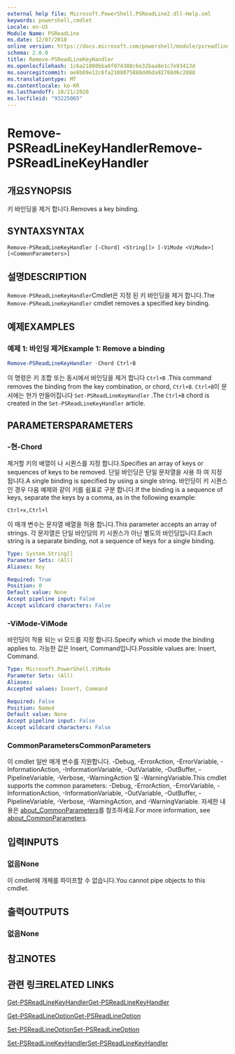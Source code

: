 ```yaml
---
external help file: Microsoft.PowerShell.PSReadLine2.dll-Help.xml
keywords: powershell,cmdlet
Locale: en-US
Module Name: PSReadLine
ms.date: 12/07/2018
online version: https://docs.microsoft.com/powershell/module/psreadline/remove-psreadlinekeyhandler?view=powershell-7&WT.mc_id=ps-gethelp
schema: 2.0.0
title: Remove-PSReadLineKeyHandler
ms.openlocfilehash: 1c6a21880bba0f074388c6e32baa8e1c7e93413d
ms.sourcegitcommit: ae8b89e12c6fa2108075888dd6da92788d6c2888
ms.translationtype: MT
ms.contentlocale: ko-KR
ms.lasthandoff: 10/21/2020
ms.locfileid: "93225065"
---
```

# <span data-ttu-id="0fa76-103">Remove-PSReadLineKeyHandler</span><span class="sxs-lookup"><span data-stu-id="0fa76-103">Remove-PSReadLineKeyHandler</span></span>

## <span data-ttu-id="0fa76-104">개요</span><span class="sxs-lookup"><span data-stu-id="0fa76-104">SYNOPSIS</span></span>
<span data-ttu-id="0fa76-105">키 바인딩을 제거 합니다.</span><span class="sxs-lookup"><span data-stu-id="0fa76-105">Removes a key binding.</span></span>

## <span data-ttu-id="0fa76-106">SYNTAX</span><span class="sxs-lookup"><span data-stu-id="0fa76-106">SYNTAX</span></span>

```
Remove-PSReadLineKeyHandler [-Chord] <String[]> [-ViMode <ViMode>] [<CommonParameters>]
```

## <span data-ttu-id="0fa76-107">설명</span><span class="sxs-lookup"><span data-stu-id="0fa76-107">DESCRIPTION</span></span>

<span data-ttu-id="0fa76-108">`Remove-PSReadLineKeyHandler`Cmdlet은 지정 된 키 바인딩을 제거 합니다.</span><span class="sxs-lookup"><span data-stu-id="0fa76-108">The `Remove-PSReadLineKeyHandler` cmdlet removes a specified key binding.</span></span>

## <span data-ttu-id="0fa76-109">예제</span><span class="sxs-lookup"><span data-stu-id="0fa76-109">EXAMPLES</span></span>

### <span data-ttu-id="0fa76-110">예제 1: 바인딩 제거</span><span class="sxs-lookup"><span data-stu-id="0fa76-110">Example 1: Remove a binding</span></span>

```powershell
Remove-PSReadLineKeyHandler -Chord Ctrl+B
```

<span data-ttu-id="0fa76-111">이 명령은 키 조합 또는 동시에서 바인딩을 제거 합니다 `Ctrl+B` .</span><span class="sxs-lookup"><span data-stu-id="0fa76-111">This command removes the binding from the key combination, or chord, `Ctrl+B`.</span></span> <span data-ttu-id="0fa76-112">`Ctrl+B`이 문서에는 현가 만들어집니다 `Set-PSReadLineKeyHandler` .</span><span class="sxs-lookup"><span data-stu-id="0fa76-112">The `Ctrl+B` chord is created in the `Set-PSReadLineKeyHandler` article.</span></span>

## <span data-ttu-id="0fa76-113">PARAMETERS</span><span class="sxs-lookup"><span data-stu-id="0fa76-113">PARAMETERS</span></span>

### <span data-ttu-id="0fa76-114">-현</span><span class="sxs-lookup"><span data-stu-id="0fa76-114">-Chord</span></span>

<span data-ttu-id="0fa76-115">제거할 키의 배열이 나 시퀀스를 지정 합니다.</span><span class="sxs-lookup"><span data-stu-id="0fa76-115">Specifies an array of keys or sequences of keys to be removed.</span></span> <span data-ttu-id="0fa76-116">단일 바인딩은 단일 문자열을 사용 하 여 지정 됩니다.</span><span class="sxs-lookup"><span data-stu-id="0fa76-116">A single binding is specified by using a single string.</span></span> <span data-ttu-id="0fa76-117">바인딩이 키 시퀀스 인 경우 다음 예제와 같이 키를 쉼표로 구분 합니다.</span><span class="sxs-lookup"><span data-stu-id="0fa76-117">If the binding is a sequence of keys, separate the keys by a comma, as in the following example:</span></span>

`Ctrl+x,Ctrl+l`

<span data-ttu-id="0fa76-118">이 매개 변수는 문자열 배열을 허용 합니다.</span><span class="sxs-lookup"><span data-stu-id="0fa76-118">This parameter accepts an array of strings.</span></span> <span data-ttu-id="0fa76-119">각 문자열은 단일 바인딩의 키 시퀀스가 아닌 별도의 바인딩입니다.</span><span class="sxs-lookup"><span data-stu-id="0fa76-119">Each string is a separate binding, not a sequence of keys for a single binding.</span></span>

```yaml
Type: System.String[]
Parameter Sets: (All)
Aliases: Key

Required: True
Position: 0
Default value: None
Accept pipeline input: False
Accept wildcard characters: False
```

### <span data-ttu-id="0fa76-120">-ViMode</span><span class="sxs-lookup"><span data-stu-id="0fa76-120">-ViMode</span></span>

<span data-ttu-id="0fa76-121">바인딩이 적용 되는 vi 모드를 지정 합니다.</span><span class="sxs-lookup"><span data-stu-id="0fa76-121">Specify which vi mode the binding applies to.</span></span> <span data-ttu-id="0fa76-122">가능한 값은 Insert, Command입니다.</span><span class="sxs-lookup"><span data-stu-id="0fa76-122">Possible values are: Insert, Command.</span></span>

```yaml
Type: Microsoft.PowerShell.ViMode
Parameter Sets: (All)
Aliases:
Accepted values: Insert, Command

Required: False
Position: Named
Default value: None
Accept pipeline input: False
Accept wildcard characters: False
```

### <span data-ttu-id="0fa76-123">CommonParameters</span><span class="sxs-lookup"><span data-stu-id="0fa76-123">CommonParameters</span></span>

<span data-ttu-id="0fa76-124">이 cmdlet 일반 매개 변수를 지원합니다. -Debug, -ErrorAction, -ErrorVariable, -InformationAction, -InformationVariable, -OutVariable, -OutBuffer, -PipelineVariable, -Verbose, -WarningAction 및 -WarningVariable.</span><span class="sxs-lookup"><span data-stu-id="0fa76-124">This cmdlet supports the common parameters: -Debug, -ErrorAction, -ErrorVariable, -InformationAction, -InformationVariable, -OutVariable, -OutBuffer, -PipelineVariable, -Verbose, -WarningAction, and -WarningVariable.</span></span> <span data-ttu-id="0fa76-125">자세한 내용은 [about_CommonParameters](http://go.microsoft.com/fwlink/?LinkID=113216)를 참조하세요.</span><span class="sxs-lookup"><span data-stu-id="0fa76-125">For more information, see [about_CommonParameters](http://go.microsoft.com/fwlink/?LinkID=113216).</span></span>

## <span data-ttu-id="0fa76-126">입력</span><span class="sxs-lookup"><span data-stu-id="0fa76-126">INPUTS</span></span>

### <span data-ttu-id="0fa76-127">없음</span><span class="sxs-lookup"><span data-stu-id="0fa76-127">None</span></span>

<span data-ttu-id="0fa76-128">이 cmdlet에 개체를 파이프할 수 없습니다.</span><span class="sxs-lookup"><span data-stu-id="0fa76-128">You cannot pipe objects to this cmdlet.</span></span>

## <span data-ttu-id="0fa76-129">출력</span><span class="sxs-lookup"><span data-stu-id="0fa76-129">OUTPUTS</span></span>

### <span data-ttu-id="0fa76-130">없음</span><span class="sxs-lookup"><span data-stu-id="0fa76-130">None</span></span>

## <span data-ttu-id="0fa76-131">참고</span><span class="sxs-lookup"><span data-stu-id="0fa76-131">NOTES</span></span>

## <span data-ttu-id="0fa76-132">관련 링크</span><span class="sxs-lookup"><span data-stu-id="0fa76-132">RELATED LINKS</span></span>

[<span data-ttu-id="0fa76-133">Get-PSReadLineKeyHandler</span><span class="sxs-lookup"><span data-stu-id="0fa76-133">Get-PSReadLineKeyHandler</span></span>](Get-PSReadLineKeyHandler.md)

[<span data-ttu-id="0fa76-134">Get-PSReadLineOption</span><span class="sxs-lookup"><span data-stu-id="0fa76-134">Get-PSReadLineOption</span></span>](Get-PSReadLineOption.md)

[<span data-ttu-id="0fa76-135">Set-PSReadLineOption</span><span class="sxs-lookup"><span data-stu-id="0fa76-135">Set-PSReadLineOption</span></span>](Set-PSReadLineOption.md)

[<span data-ttu-id="0fa76-136">Set-PSReadLineKeyHandler</span><span class="sxs-lookup"><span data-stu-id="0fa76-136">Set-PSReadLineKeyHandler</span></span>](Set-PSReadLineKeyHandler.md)
